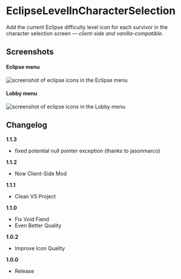 # EclipseLevelInCharacterSelection

Add the current Eclipse difficulty level icon for each survivor in the character selection screen *— client-side and vanilla-compatible*.

## Screenshots

#### Eclipse menu
![screenshot of eclipse icons in the Eclipse menu](https://github.com/itsschwer/ror2-EclipseLevelInCharacterSelection/blob/master/xtra/demo-pre-eclipse-lobby.png?raw=true)

#### Lobby menu
![screenshot of eclipse icons in the Lobby menu](https://github.com/itsschwer/ror2-EclipseLevelInCharacterSelection/blob/master/xtra/demo-eclipse-lobby.png?raw=true)

## Changelog

**1.1.3**
* fixed potential null pointer exception (thanks to jasonmarco)

**1.1.2**
* Now Client-Side Mod

**1.1.1**
* Clean VS Project

**1.1.0**
* Fix Void Fiend
* Even Better Quality

**1.0.2**

* Improve Icon Quality

**1.0.0**

* Release
